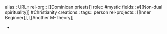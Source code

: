 alias::
URL::
rel-org:: [[Dominican priests]]
role:: #mystic
fields:: #[[Non-dual spirituality]] #Christianity
creations::
tags:: person
rel-projects:: [[Inner Beginner]], [[Another M-Theory]]


-
